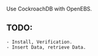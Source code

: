 Use CockroachDB with OpenEBS. 

## TODO: 
    - Install, Verification. 
    - Insert Data, retrieve Data. 